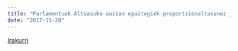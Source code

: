 ```yaml
---
title: "Parlamentuak Altsasuko auzian epaitegiek proportzionaltasunez jokatzeko eskatu du "
date: "2017-11-20"
---
```

[Irakurri](https://guaixe.eus/altsasu/1511188952888-parlamentuak-altsasuko-auzian-epaitegiek-proportzionaltasunez-jokatzeko-eskatu-du)
